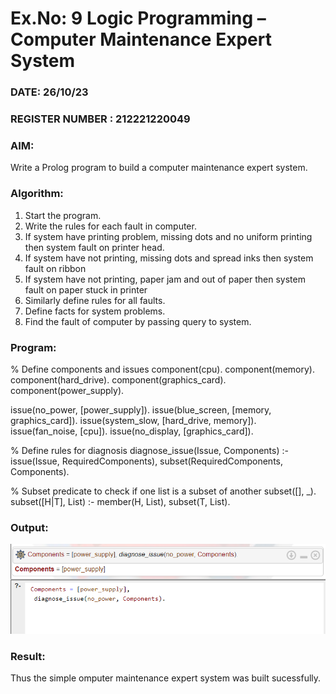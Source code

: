 # Ex.No: 9  Logic Programming –  Computer Maintenance Expert System
### DATE: 26/10/23                                                                           
### REGISTER NUMBER : 212221220049
### AIM: 
Write a Prolog program to build a computer maintenance expert system.
###  Algorithm:
1. Start the program.
2. Write the rules for each fault in computer.
3. If system have printing problem, missing dots and no uniform printing then system fault on printer head.
4. If system have not printing, missing dots and spread inks then system fault on ribbon
5. If system have not printing, paper jam and out of paper then system fault on paper stuck in printer
6. Similarly define rules for all faults.
7. Define facts for system problems.
8. Find the fault of computer by passing query to system.
     
### Program:


% Define components and issues
component(cpu).
component(memory).
component(hard_drive).
component(graphics_card).
component(power_supply).

issue(no_power, [power_supply]).
issue(blue_screen, [memory, graphics_card]).
issue(system_slow, [hard_drive, memory]).
issue(fan_noise, [cpu]).
issue(no_display, [graphics_card]).

% Define rules for diagnosis
diagnose_issue(Issue, Components) :-
    issue(Issue, RequiredComponents),
    subset(RequiredComponents, Components).

% Subset predicate to check if one list is a subset of another
subset([], _).
subset([H|T], List) :-
    member(H, List),
    subset(T, List).








### Output:
![image](https://github.com/sathiya7g/AI_Lab_2023-24/blob/main/Screenshot%202023-10-26%20004026.png)


### Result:
Thus the simple omputer maintenance expert system was built sucessfully.
